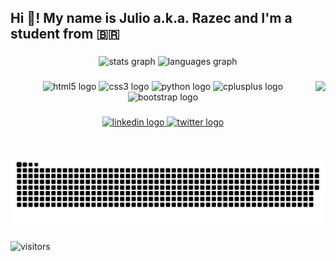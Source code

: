<h2 align="left">Hi 👋! My name is Julio a.k.a. Razec and I'm a student from 🇧🇷</h2>

###

<div align="center">
  <img src="https://github-readme-stats.vercel.app/api?hide_title=false&hide_rank=false&show_icons=true&include_all_commits=true&count_private=true&disable_animations=false&theme=dracula&locale=en&hide_border=false&username=RazecDoesIt" height="150" alt="stats graph"  />
  <img src="https://github-readme-stats.vercel.app/api/top-langs?locale=en&hide_title=false&layout=compact&card_width=320&langs_count=5&theme=dracula&hide_border=false&username=RazecDoesIt" height="150" alt="languages graph"  />
</div>

###

<img align="right" height="120" src="https://media0.giphy.com/media/RbDKaczqWovIugyJmW/giphy.gif?cid=790b7611fcf990e513e91bbaee7e802247d9c789709f945a&rid=giphy.gif&ct=g"  />

###

<div align="center">
  <img src="https://cdn.jsdelivr.net/gh/devicons/devicon/icons/html5/html5-original.svg" height="30" width="42" alt="html5 logo"  />
  <img src="https://cdn.jsdelivr.net/gh/devicons/devicon/icons/css3/css3-original.svg" height="30" width="42" alt="css3 logo"  />
  <img src="https://cdn.jsdelivr.net/gh/devicons/devicon/icons/python/python-original.svg" height="30" width="42" alt="python logo"  />
  <img src="https://cdn.jsdelivr.net/gh/devicons/devicon/icons/cplusplus/cplusplus-original.svg" height="30" width="42" alt="cplusplus logo"  />
  <img src="https://cdn.jsdelivr.net/gh/devicons/devicon/icons/bootstrap/bootstrap-original.svg" height="30" width="42" alt="bootstrap logo"  />
</div>

###

<div align="center">
  <a href="https://www.linkedin.com/in/julio-cezar-marsilio/" target="_blank">
    <img src="https://img.shields.io/static/v1?message=LinkedIn&logo=linkedin&label=&color=0077B5&logoColor=white&labelColor=&style=for-the-badge" height="35" alt="linkedin logo"  />
  </a>
  <a href="https://twitter.com/_julhao" target="_blank">
    <img src="https://img.shields.io/static/v1?message=Twitter&logo=twitter&label=&color=1DA1F2&logoColor=white&labelColor=&style=for-the-badge" height="35" alt="twitter logo"  />
  </a>
</div>

###


![snake animation](https://github.com/RazecDoesIt/RazecDoesIt/blob/output/snake.svg)


###

![visitors](https://visitor-badge.laobi.icu/badge?page_id=RazecDoesIt.RazecDoesIt&left_color=darkslategray&right_color=purple&left_text=Total%20Visitors)

###
